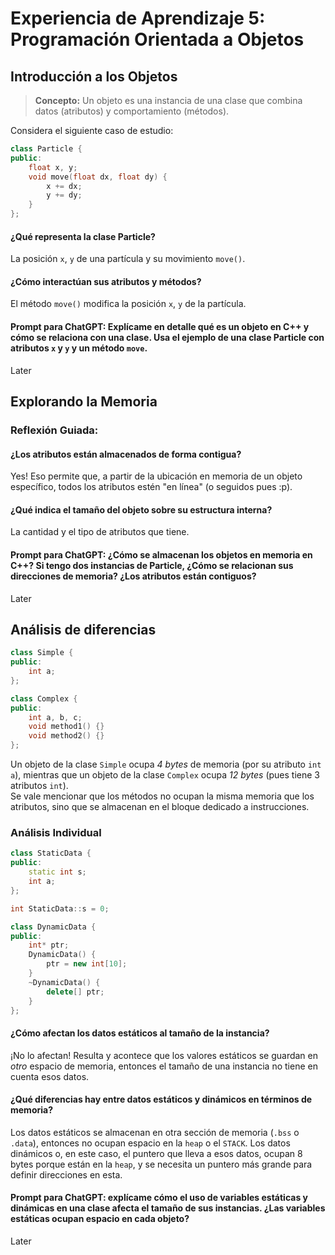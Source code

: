 # Experiencia de Aprendizaje 5: Programación Orientada a Objetos

## Introducción a los Objetos
> **Concepto:** Un objeto es una instancia de una clase que combina datos (atributos) y comportamiento (métodos).

Considera el siguiente caso de estudio:
```cpp
class Particle {
public:
    float x, y;
    void move(float dx, float dy) {
        x += dx;
        y += dy;
    }
};
```
#### ¿Qué representa la clase Particle?
La posición `x`, `y` de una partícula y su movimiento `move()`.

#### ¿Cómo interactúan sus atributos y métodos?
El método `move()` modifica la posición `x`, `y` de la partícula.

#### Prompt para ChatGPT: Explícame en detalle qué es un objeto en C++ y cómo se relaciona con una clase. Usa el ejemplo de una clase Particle con atributos `x` y `y` y un método `move`.
Later

## Explorando la Memoria

### Reflexión Guiada:
#### ¿Los atributos están almacenados de forma contigua?
Yes! Eso permite que, a partir de la ubicación en memoria de un objeto específico, todos los atributos estén "en línea" (o seguidos pues :p).

#### ¿Qué indica el tamaño del objeto sobre su estructura interna?
La cantidad y el tipo de atributos que tiene.

#### Prompt para ChatGPT: ¿Cómo se almacenan los objetos en memoria en C++? Si tengo dos instancias de Particle, ¿Cómo se relacionan sus direcciones de memoria? ¿Los atributos están contiguos?
Later

## Análisis de diferencias
```cpp
class Simple {
public:
    int a;
};

class Complex {
public:
    int a, b, c;
    void method1() {}
    void method2() {}
};
```
Un objeto de la clase `Simple` ocupa *4 bytes* de memoria (por su atributo `int a`), mientras que un objeto de la clase `Complex` ocupa *12 bytes* (pues tiene 3 atributos `int`).  
Se vale mencionar que los métodos no ocupan la misma memoria que los atributos, sino que se almacenan en el bloque dedicado a instrucciones.

### Análisis Individual
```cpp
class StaticData {
public:
    static int s;
    int a;
};

int StaticData::s = 0;

class DynamicData {
public:
    int* ptr;
    DynamicData() {
        ptr = new int[10];
    }
    ~DynamicData() {
        delete[] ptr;
    }
};
```
#### ¿Cómo afectan los datos estáticos al tamaño de la instancia?
¡No lo afectan! Resulta y acontece que los valores estáticos se guardan en *otro* espacio de memoria, entonces el tamaño de una instancia no tiene en cuenta esos datos.

#### ¿Qué diferencias hay entre datos estáticos y dinámicos en términos de memoria?
Los datos estáticos se almacenan en otra sección de memoria (`.bss` o `.data`), entonces no ocupan espacio en la `heap` o el `STACK`. Los datos dinámicos o, en este caso, el puntero que lleva a esos datos, ocupan 8 bytes porque están en la `heap`, y se necesita un puntero más grande para definir  direcciones en esta.

#### Prompt para ChatGPT: explícame cómo el uso de variables estáticas y dinámicas en una clase afecta el tamaño de sus instancias. ¿Las variables estáticas ocupan espacio en cada objeto?
Later